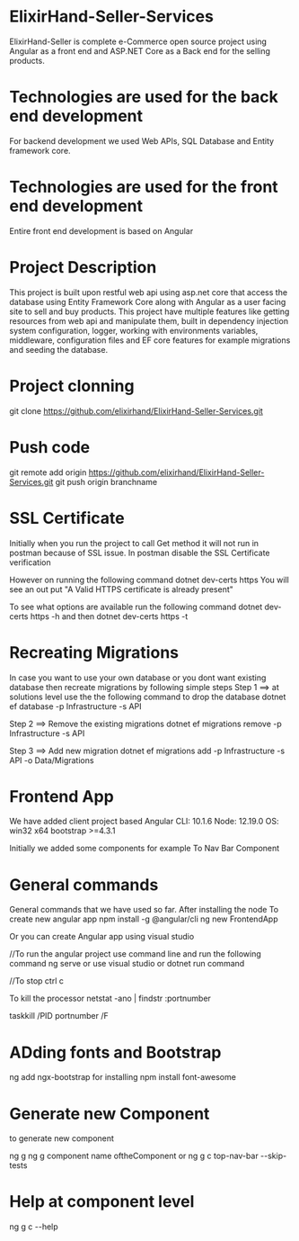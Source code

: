 # ElixirHand-Seller-Services
ElixirHand-Seller is complete e-Commerce open source project using Angular as a front end and ASP.NET Core as a Back end for the selling products. 


# Technologies are used for the back end development
For backend development we used Web APIs, SQL Database and Entity framework core.


# Technologies are used for the front end development
Entire front end development is based on Angular

# Project Description
This project is built upon restful web api using asp.net core that access the database using Entity Framework Core along with Angular as a user facing site to sell and buy products. This project have multiple features like getting resources from web api and manipulate them, built in dependency injection system configuration, logger, working with environments variables, middleware, configuration files and EF core features for example migrations and seeding the database.  

# Project clonning 
git clone https://github.com/elixirhand/ElixirHand-Seller-Services.git


# Push code
git remote add origin https://github.com/elixirhand/ElixirHand-Seller-Services.git
git push origin branchname

# SSL Certificate 
Initially when you run the project to call Get method it will not run in postman because of SSL issue.
In postman disable the SSL Certificate verification

However on running the following command dotnet dev-certs https
You will see an out put "A Valid HTTPS certificate is already present"

To see what options are available run the following command dotnet dev-certs https -h  and then dotnet dev-certs https -t


# Recreating Migrations
In case you want to use your own database or you dont want existing database then recreate migrations by following simple steps
Step 1 ==> at solutions level use the the following command to drop the database
dotnet ef database -p Infrastructure -s API

Step 2 ==> Remove the existing migrations
dotnet ef migrations remove -p Infrastructure -s API

Step 3 ==> Add new migration
dotnet ef migrations add -p Infrastructure -s API -o Data/Migrations

# Frontend App
We have added client project based 
Angular CLI: 10.1.6
Node: 12.19.0
OS: win32 x64
bootstrap >=4.3.1

Initially we added some components for example To Nav Bar Component

# General commands
General commands that we have used so far.
After installing the node
To create new angular app
npm install -g @angular/cli
ng new FrontendApp

Or you can create Angular app using visual studio

//To run the angular project use command line and run the following command
ng serve  or use visual studio or dotnet run command


//To stop 
ctrl c

To kill the processor
netstat -ano | findstr :portnumber

taskkill /PID portnumber /F

# ADding fonts and Bootstrap
ng add ngx-bootstrap for installing
npm install font-awesome


# Generate new Component 
to generate new component

ng g
ng g component name oftheComponent
or ng g c top-nav-bar --skip-tests

# Help at component level
ng g c --help




































 
